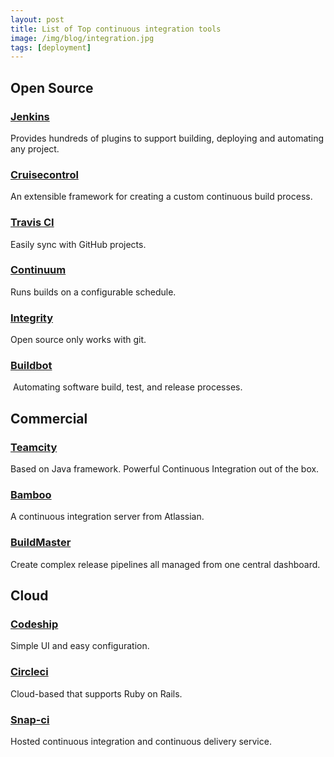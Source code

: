 ```yaml
---
layout: post
title: List of Top continuous integration tools
image: /img/blog/integration.jpg
tags: [deployment]
---
```

<h2>Open Source</h2>
<h3><a href="https://jenkins-ci.org/">Jenkins</a></h3>
<p><span>Provides hundreds of plugins to support building, deploying and automating any project.</span></p>
<h3><a href="http://cruisecontrol.sourceforge.net/">Cruisecontrol</a></h3>
<p><span>An extensible framework for creating a custom continuous build process.</span></p>
<h3><a href="https://travis-ci.org/">Travis CI</a></h3>
<p>Easily sync with GitHub projects.</p>
<h3><a href="http://continuum.apache.org/">Continuum</a></h3>
<p><span><span>Runs builds on a configurable schedule.</span></span></p>
<h3><a href="http://integrity.github.io">Integrity</a></h3>
<p>Open source only works with git.</p>
<h3><a href="http://buildbot.net/">Buildbot</a></h3>
<p> Automating software build, test, and release processes.</p>
<h2>Commercial</h2>
<h3><a href="https://www.jetbrains.com/teamcity/">Teamcity</a></h3>
<p>Based on Java framework. Powerful Continuous Integration out of the box.</p>
<h3><a href="https://www.atlassian.com/software/bamboo/">Bamboo</a></h3>
<p>A continuous integration server from Atlassian.</p>
<h3><a href="http://inedo.com/buildmaster">BuildMaster</a></h3>
<p>Create complex release pipelines all managed from one central dashboard. </p>
<h2>Cloud</h2>
<h3><a href="https://codeship.com/">Codeship</a></h3>
<p><span>Simple UI and easy configuration.</span></p>
<h3><a href="https://circleci.com">Circleci</a></h3>
<p><span>Cloud-based that supports Ruby on Rails.</span></p>
<h3><a href="https://snap-ci.com/"><span>Snap-ci</span></a></h3>
<p><span><span>Hosted continuous integration and continuous delivery service.</span></span></p>
<p> </p>
<p> </p>
<p> </p>